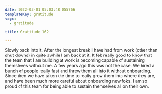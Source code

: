 ```yaml
---
date: 2022-03-01 05:03:48.055766
templateKey: gratitude
tags:
  - gratitude

title: Gratitude 162

---
```


Slowly back into it.  After the longest break I have had from work
(other than shut downs) in quite awhile I am back at it.  It felt really
good to know that the team that I am building at work is becoming
capable of sustaining themsleves without me.  A few years ago this was
not the case.  We hired a bunch of people really fast and threw them all
into it without onboarding.  Since then we have taken the time to really
grow them into where they are, and have been much more careful about
onboarding new foks.  I am so proud of this team for being able to
sustain themselves all on their own.

